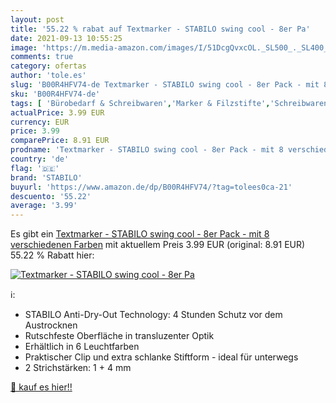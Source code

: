 ```yaml
---
layout: post
title: '55.22 % rabat auf Textmarker - STABILO swing cool - 8er Pa'
date: 2021-09-13 10:55:25
image: 'https://m.media-amazon.com/images/I/51DcgQvxcOL._SL500_._SL400_.jpg'
comments: true
category: ofertas
author: 'tole.es'
slug: 'B00R4HFV74-de Textmarker - STABILO swing cool - 8er Pack - mit 8...'
sku: 'B00R4HFV74-de'
tags: [ 'Bürobedarf & Schreibwaren','Marker & Filzstifte','Schreibwaren','Textmarker','stabilo', ]
actualPrice: 3.99 EUR
currency: EUR
price: 3.99
comparePrice: 8.91 EUR
prodname: 'Textmarker - STABILO swing cool - 8er Pack - mit 8 verschiedenen Farben'
country: 'de'
flag: '🇩🇪'
brand: 'STABILO'
buyurl: 'https://www.amazon.de/dp/B00R4HFV74/?tag=tolees0ca-21'
descuento: '55.22'
average: '3.99'
---
```


Es gibt ein [Textmarker - STABILO swing cool - 8er Pack - mit 8 verschiedenen Farben](https://www.amazon.de/dp/B00R4HFV74/?tag=tolees0ca-21) mit aktuellem Preis 3.99 EUR (original: 8.91 EUR) 55.22 % Rabatt hier:

[![Textmarker - STABILO swing cool - 8er Pa](https://m.media-amazon.com/images/I/51DcgQvxcOL._SL500_._SL400_.jpg)](https://www.amazon.de/dp/B00R4HFV74/?tag=tolees0ca-21)

ℹ️:

- STABILO Anti-Dry-Out Technology: 4 Stunden Schutz vor dem Austrocknen
- Rutschfeste Oberfläche in transluzenter Optik
- Erhältlich in 6 Leuchtfarben
- Praktischer Clip und extra schlanke Stiftform - ideal für unterwegs
- 2 Strichstärken: 1 + 4 mm

[🛒 kauf es hier!!](https://www.amazon.de/dp/B00R4HFV74/?tag=tolees0ca-21)
